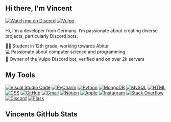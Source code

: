 ## Hi there, I'm Vincent

[![Watch me on Discord](https://img.shields.io/badge/Discord-5865F2?style=for-the-badge&logo=discord&logoColor=white)](https://discord.com/users/824378909985341451)
[![Vulpo](https://img.shields.io/badge/Vulpo-F57C00?style=for-the-badge&logo=bot&logoColor=white)](https://vulpo-bot.de)

Hi, I'm a developer from Germany. I’m passionate about creating diverse projects, particularly Discord bots.

👨‍🎓 Student in 12th grade, working towards Abitur<br>
💻 Passionate about computer science and programming<br>
🤖 Owner of the Vulpo Discord bot, verified and on over 2k servers<br>

## My Tools

[![Visual Studio Code](https://skillicons.dev/icons?i=vscode)](https://code.visualstudio.com) [![PyCharm](https://skillicons.dev/icons?i=pycharm)](https://www.jetbrains.com/pycharm/) [![Python](https://skillicons.dev/icons?i=python)](https://www.python.org/) [![MongoDB](https://skillicons.dev/icons?i=mongodb)](https://www.mongodb.com/) [![MySQL](https://skillicons.dev/icons?i=mysql)](https://www.mysql.com/) [![HTML](https://skillicons.dev/icons?i=html)](https://developer.mozilla.org/en-US/docs/Web/HTML) [![CSS](https://skillicons.dev/icons?i=css)](https://developer.mozilla.org/en-US/docs/Web/CSS) [![GitHub](https://skillicons.dev/icons?i=github)](https://github.com) [![Gmail](https://skillicons.dev/icons?i=gmail)](https://mail.google.com/) [![Notion](https://skillicons.dev/icons?i=notion)](https://www.notion.so/) [![Apple](https://skillicons.dev/icons?i=apple)](https://www.apple.com/) [![Instagram](https://skillicons.dev/icons?i=instagram)](https://www.instagram.com/) [![Stack Overflow](https://skillicons.dev/icons?i=stackoverflow)](https://stackoverflow.com/) [![Discord](https://skillicons.dev/icons?i=discord)](https://discord.com/) [![Flask](https://skillicons.dev/icons?i=flask)](https://flask.palletsprojects.com/)

## Vincents GitHub Stats

<img src="https://camo.githubusercontent.com/d3c1d311301238ec49fed2b2ab43a89cd4d2ca8d0f364a4e4398c643c27b0758/68747470733a2f2f6769746875622d726561646d652d73746174732e76657263656c2e6170702f6170693f757365726e616d653d74696275653939267468656d653d64726163756c6126636f756e745f707269766174653d747275652673686f775f69636f6e733d7472756526686964653d636f6e7472696273" alt="" data-canonical-src="https://github-readme-stats.vercel.app/api?username=Vinc135&amp;theme=dracula&amp;count_private=true&amp;show_icons=true&amp;hide=contribs" style="max-width: 100%;">
